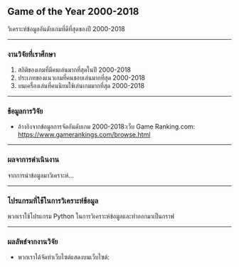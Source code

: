 ## Game of the Year 2000-2018
วิเคราะห์ข้อมูลอันดับเกมที่ดีที่สุดของปี 2000-2018
***

### งานวิจัยที่เราศึกษา
1. สถิติของเกมที่มีคนเล่นมากที่สุดในปี 2000-2018
2. ประเภทของแนวเกมที่คนชอบเล่นมากที่สุด 2000-2018
3. บนเครื่องเล่นที่คนนิยมใช้เล่นเกมมากที่สุด 2000-2018
***

### ข้อมูลการวิจัย
* อ้างอิงจากข้อมูลการจัดอันดับเกม 2000-2018:เว็บ Game Ranking.com: https://www.gamerankings.com/browse.html
***

### ผลจาการดำเนินงาน
จากการนำข้อมูลมาวิเคราะห์...
***

### โปรแกรมที่ใช้ในการวิเคราะห์ข้อมูล
พวกเราใช้โปรแกรม Python ในการวิเคราะห์ข้อมูลและทำออกมาเป็นกราฟ
***

### ผลลัพธ์จากงานวิจัย
* พวกเราได้จัดทำเว็บไซต์แสดงบนเว็บไซต์: 
